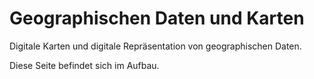 # Geographischen Daten und Karten

Digitale Karten und digitale Repräsentation von geographischen Daten.
 
Diese Seite befindet sich im Aufbau.